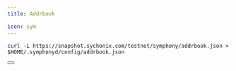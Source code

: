 ```yaml
---
title: Addrbook

icon: sym
---
```


<div class="code-block-wrapper"><!-- Note: Change nodename and $HOME/.binary -->
  <pre><code>curl -L https://snapshot.sychonix.com/testnet/symphony/addrbook.json > $HOME/.symphonyd/config/addrbook.json</code></pre>
  <button class="copy-btn"><i class="fas fa-copy"></i></button>
</div><!-- Note: Change nodename and $HOME/.binary -->
